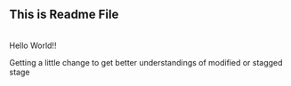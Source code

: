 ## This is Readme File

<br />
Hello World!!

Getting a little change to get better understandings of modified or stagged stage
